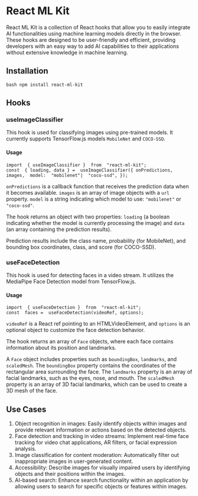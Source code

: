 # React ML Kit

React ML Kit is a collection of React hooks that allow you to easily integrate AI functionalities using machine learning models directly in the browser. These hooks are designed to be user-friendly and efficient, providing developers with an easy way to add AI capabilities to their applications without extensive knowledge in machine learning.

## Installation

`bash npm install react-ml-kit`

## Hooks

### useImageClassifier

This hook is used for classifying images using pre-trained models. It currently supports TensorFlow.js models `MobileNet` and `COCO-SSD`.

#### Usage

```
import  { useImageClassifier }  from  "react-ml-kit";
const  { loading, data } =  useImageClassifier({ onPredictions, images,  model:  "mobilenet"|  "coco-ssd", });
```

`onPredictions` is a callback function that receives the prediction data when it becomes available. `images` is an array of image objects with a `url` property. `model` is a string indicating which model to use: `"mobilenet"` or `"coco-ssd"`.

The hook returns an object with two properties: `loading` (a boolean indicating whether the model is currently processing the image) and `data` (an array containing the prediction results).

Prediction results include the class name, probability (for MobileNet), and bounding box coordinates, class, and score (for COCO-SSD).

### useFaceDetection

This hook is used for detecting faces in a video stream. It utilizes the MediaPipe Face Detection model from TensorFlow.js.

#### Usage

```
import  { useFaceDetection }  from  "react-ml-kit";
const  faces =  useFaceDetection(videoRef, options);
```

`videoRef` is a React ref pointing to an HTMLVideoElement, and `options` is an optional object to customize the face detection behavior.

The hook returns an array of `Face` objects, where each face contains information about its position and landmarks.

A `Face` object includes properties such as `boundingBox`, `landmarks`, and `scaledMesh`. The `boundingBox` property contains the coordinates of the rectangular area surrounding the face. The `landmarks` property is an array of facial landmarks, such as the eyes, nose, and mouth. The `scaledMesh` property is an array of 3D facial landmarks, which can be used to create a 3D mesh of the face.

## Use Cases

1.  Object recognition in images: Easily identify objects within images and provide relevant information or actions based on the detected objects.
2.  Face detection and tracking in video streams: Implement real-time face tracking for video chat applications, AR filters, or facial expression analysis.
3.  Image classification for content moderation: Automatically filter out inappropriate images in user-generated content.
4.  Accessibility: Describe images for visually impaired users by identifying objects and their positions within the images.
5.  AI-based search: Enhance search functionality within an application by allowing users to search for specific objects or features within images.
